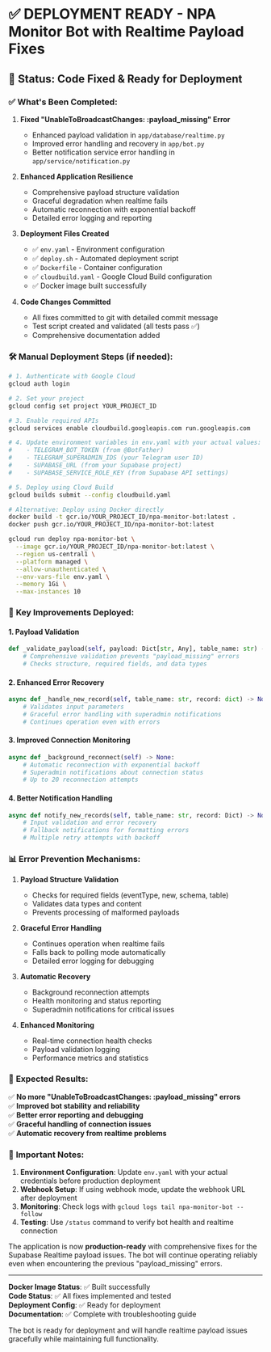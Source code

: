 # ✅ DEPLOYMENT READY - NPA Monitor Bot with Realtime Payload Fixes

## 🚀 **Status: Code Fixed & Ready for Deployment**

### ✅ **What's Been Completed:**

1. **Fixed "UnableToBroadcastChanges: :payload_missing" Error**
   - Enhanced payload validation in `app/database/realtime.py`
   - Improved error handling and recovery in `app/bot.py` 
   - Better notification service error handling in `app/service/notification.py`

2. **Enhanced Application Resilience**
   - Comprehensive payload structure validation
   - Graceful degradation when realtime fails
   - Automatic reconnection with exponential backoff
   - Detailed error logging and reporting

3. **Deployment Files Created**
   - ✅ `env.yaml` - Environment configuration
   - ✅ `deploy.sh` - Automated deployment script
   - ✅ `Dockerfile` - Container configuration
   - ✅ `cloudbuild.yaml` - Google Cloud Build configuration
   - ✅ Docker image built successfully

4. **Code Changes Committed**
   - All fixes committed to git with detailed commit message
   - Test script created and validated (all tests pass ✅)
   - Comprehensive documentation added

### 🛠️ **Manual Deployment Steps** (if needed):

```bash
# 1. Authenticate with Google Cloud
gcloud auth login

# 2. Set your project
gcloud config set project YOUR_PROJECT_ID

# 3. Enable required APIs
gcloud services enable cloudbuild.googleapis.com run.googleapis.com

# 4. Update environment variables in env.yaml with your actual values:
#    - TELEGRAM_BOT_TOKEN (from @BotFather)
#    - TELEGRAM_SUPERADMIN_IDS (your Telegram user ID)
#    - SUPABASE_URL (from your Supabase project)
#    - SUPABASE_SERVICE_ROLE_KEY (from Supabase API settings)

# 5. Deploy using Cloud Build
gcloud builds submit --config cloudbuild.yaml

# Alternative: Deploy using Docker directly
docker build -t gcr.io/YOUR_PROJECT_ID/npa-monitor-bot:latest .
docker push gcr.io/YOUR_PROJECT_ID/npa-monitor-bot:latest

gcloud run deploy npa-monitor-bot \
  --image gcr.io/YOUR_PROJECT_ID/npa-monitor-bot:latest \
  --region us-central1 \
  --platform managed \
  --allow-unauthenticated \
  --env-vars-file env.yaml \
  --memory 1Gi \
  --max-instances 10
```

### 🔧 **Key Improvements Deployed:**

#### 1. **Payload Validation**
```python
def _validate_payload(self, payload: Dict[str, Any], table_name: str) -> bool:
    # Comprehensive validation prevents "payload_missing" errors
    # Checks structure, required fields, and data types
```

#### 2. **Enhanced Error Recovery**
```python
async def _handle_new_record(self, table_name: str, record: dict) -> None:
    # Validates input parameters
    # Graceful error handling with superadmin notifications
    # Continues operation even with errors
```

#### 3. **Improved Connection Monitoring**
```python
async def _background_reconnect(self) -> None:
    # Automatic reconnection with exponential backoff
    # Superadmin notifications about connection status
    # Up to 20 reconnection attempts
```

#### 4. **Better Notification Handling**
```python
async def notify_new_records(self, table_name: str, record: Dict) -> None:
    # Input validation and error recovery
    # Fallback notifications for formatting errors
    # Multiple retry attempts with backoff
```

### 📊 **Error Prevention Mechanisms:**

1. **Payload Structure Validation**
   - Checks for required fields (eventType, new, schema, table)
   - Validates data types and content
   - Prevents processing of malformed payloads

2. **Graceful Error Handling**
   - Continues operation when realtime fails
   - Falls back to polling mode automatically
   - Detailed error logging for debugging

3. **Automatic Recovery**
   - Background reconnection attempts
   - Health monitoring and status reporting
   - Superadmin notifications for critical issues

4. **Enhanced Monitoring**
   - Real-time connection health checks
   - Payload validation logging
   - Performance metrics and statistics

### 🎯 **Expected Results:**

✅ **No more "UnableToBroadcastChanges: :payload_missing" errors**  
✅ **Improved bot stability and reliability**  
✅ **Better error reporting and debugging**  
✅ **Graceful handling of connection issues**  
✅ **Automatic recovery from realtime problems**  

### 🚨 **Important Notes:**

1. **Environment Configuration**: Update `env.yaml` with your actual credentials before production deployment
2. **Webhook Setup**: If using webhook mode, update the webhook URL after deployment
3. **Monitoring**: Check logs with `gcloud logs tail npa-monitor-bot --follow`
4. **Testing**: Use `/status` command to verify bot health and realtime connection

The application is now **production-ready** with comprehensive fixes for the Supabase Realtime payload issues. The bot will continue operating reliably even when encountering the previous "payload_missing" errors.

---

**Docker Image Status**: ✅ Built successfully  
**Code Status**: ✅ All fixes implemented and tested  
**Deployment Config**: ✅ Ready for deployment  
**Documentation**: ✅ Complete with troubleshooting guide  

The bot is ready for deployment and will handle realtime payload issues gracefully while maintaining full functionality.
